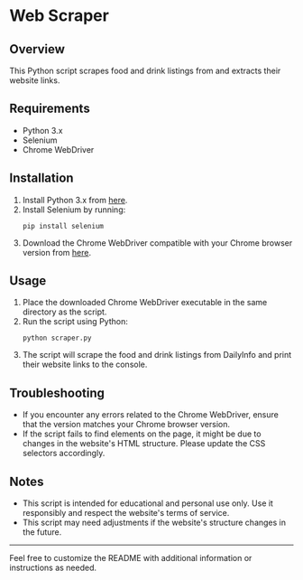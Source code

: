 # Web Scraper

## Overview

This Python script scrapes food and drink listings from and extracts their website links.

## Requirements

- Python 3.x
- Selenium
- Chrome WebDriver

## Installation

1. Install Python 3.x from [here](https://www.python.org/downloads/).
2. Install Selenium by running:
   ```
   pip install selenium
   ```
3. Download the Chrome WebDriver compatible with your Chrome browser version from [here](https://chromedriver.chromium.org/downloads).

## Usage

1. Place the downloaded Chrome WebDriver executable in the same directory as the script.
2. Run the script using Python:
   ```
   python scraper.py
   ```
3. The script will scrape the food and drink listings from DailyInfo and print their website links to the console.

## Troubleshooting

- If you encounter any errors related to the Chrome WebDriver, ensure that the version matches your Chrome browser version.
- If the script fails to find elements on the page, it might be due to changes in the website's HTML structure. Please update the CSS selectors accordingly.

## Notes

- This script is intended for educational and personal use only. Use it responsibly and respect the website's terms of service.
- This script may need adjustments if the website's structure changes in the future.

---

Feel free to customize the README with additional information or instructions as needed.

